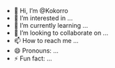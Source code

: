 - 👋 Hi, I’m @Kokorro
- 👀 I’m interested in ...
- 🌱 I’m currently learning ...
- 💞️ I’m looking to collaborate on ...
- 📫 How to reach me ...
- 😄 Pronouns: ...
- ⚡ Fun fact: ...

<!---
Kokorro/Kokorro is a ✨ special ✨ repository because its `README.md` (this file) appears on your GitHub profile.
You can click the Preview link to take a look at your changes.
--->
